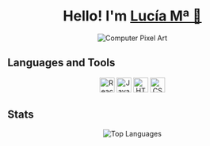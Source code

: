 <div align="center">
    <h1>Hello! I'm <a href="https://www.linkedin.com/in/luovtyrell">Lucía Mª 🌙</a></h1>
    <img src="https://media1.tenor.com/m/nkYsPDoADwgAAAAC/computer-pixel-art.gif" alt="Computer Pixel Art"/>
</div>

## Languages and Tools
<div align="center">
    <img alt="React" width="30px" src="https://cdn.jsdelivr.net/gh/devicons/devicon@latest/icons/react/react-original.svg"/>
    <img alt="JavaScript" width="30px" src="https://cdn.jsdelivr.net/gh/devicons/devicon@latest/icons/javascript/javascript-plain.svg"/>
    <img alt="HTML5" width="30px" src="https://cdn.jsdelivr.net/gh/devicons/devicon@latest/icons/html5/html5-plain.svg"/>
    <img alt="CSS3" width="30px" src="https://cdn.jsdelivr.net/gh/devicons/devicon@latest/icons/css3/css3-plain.svg"/>
</div>

## Stats
<div align="center">
    <div style="display: flex; justify-content: center; max-width: 800px; margin: auto;">
        <img src="https://github-readme-stats.vercel.app/api/top-langs/?username=Luovtyrell&langs_count=8&layout=compact&theme=midnight-purple" alt="Top Languages"/>
    </div>
</div>

